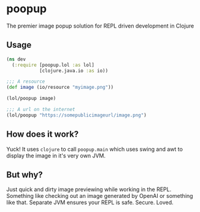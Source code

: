 # poopup

The premier image popup solution for REPL driven development in Clojure

## Usage

```clojure
(ns dev
  (:require [poopup.lol :as lol]
            [clojure.java.io :as io))

;;; A resource
(def image (io/resource "myimage.png"))

(lol/poopup image)

;;; A url on the internet
(lol/poopup "https://somepublicimageurl/image.png")
```

## How does it work?

Yuck! It uses `clojure` to call `poopup.main` which uses swing and awt to display the image
in it's very own JVM.

## But why?

Just quick and dirty image previewing while working in the REPL. Something like checking out an image generated by OpenAI or something
like that. Separate JVM ensures your REPL is safe. Secure. Loved.

